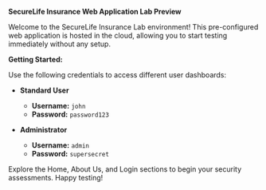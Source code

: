 **SecureLife Insurance Web Application Lab Preview**

Welcome to the SecureLife Insurance Lab environment! This pre-configured web application is hosted in the cloud, allowing you to start testing immediately without any setup.

**Getting Started:**

Use the following credentials to access different user dashboards:

- **Standard User**
  - **Username:** `john`
  - **Password:** `password123`

- **Administrator**
  - **Username:** `admin`
  - **Password:** `supersecret`

Explore the Home, About Us, and Login sections to begin your security assessments. Happy testing!